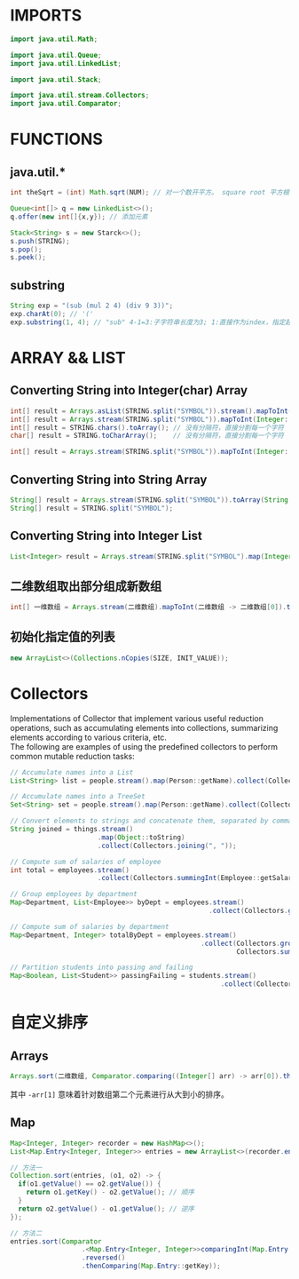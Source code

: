 # IMPORTS
``` Java
import java.util.Math;

import java.util.Queue;
import java.util.LinkedList;

import java.util.Stack;

import java.util.stream.Collectors;
import java.util.Comparator;
```

# FUNCTIONS

## java.util.*
``` Java
int theSqrt = (int) Math.sqrt(NUM); // 对一个数开平方。 square root 平方根
```

``` Java
Queue<int[]> q = new LinkedList<>();
q.offer(new int[]{x,y}); // 添加元素
```

``` Java
Stack<String> s = new Starck<>();
s.push(STRING);
s.pop();
s.peek();
```

## substring
``` Java
String exp = "(sub (mul 2 4) (div 9 3))";
exp.charAt(0); // '('
exp.substring(1, 4); // "sub" 4-1=3:子字符串长度为3; 1:直接作为index，指定起始字符所在坐标。 4:作为结束字符，但是该字符不会存在子字符串中。
```

# ARRAY && LIST
## Converting String into Integer(char) Array
``` Java
int[] result = Arrays.asList(STRING.split("SYMBOL")).stream().mapToInt(Integer::parseInt).toArray();
int[] result = Arrays.stream(STRING.split("SYMBOL")).mapToInt(Integer::parseInt).toArray();
int[] result = STRING.chars().toArray(); // 没有分隔符，直接分割每一个字符
char[] result = STRING.toCharArray();    // 没有分隔符，直接分割每一个字符
```

``` Java
int[] result = Arrays.stream(STRING.split("SYMBOL")).mapToInt(Integer::parseInt).toArray();
```

## Converting String into String Array
``` Java
String[] result = Arrays.stream(STRING.split("SYMBOL")).toArray(String[]::new);
String[] result = STRING.split("SYMBOL");
```

## Converting String into Integer List
``` Java
List<Integer> result = Arrays.stream(STRING.split("SYMBOL").map(Integer::parseInt).collect(Collectors.toList());
```


## 二维数组取出部分组成新数组
``` Java
int[] 一维数组 = Arrays.stream(二维数组).mapToInt(二维数组 -> 二维数组[0]).toArray();
```

## 初始化指定值的列表
``` Java
new ArrayList<>(Collections.nCopies(SIZE, INIT_VALUE));
```

# Collectors
Implementations of Collector that implement various useful reduction operations, such as accumulating elements into collections, summarizing elements according to various criteria, etc.  
The following are examples of using the predefined collectors to perform common mutable reduction tasks:
``` Java
// Accumulate names into a List
List<String> list = people.stream().map(Person::getName).collect(Collectors.toList());

// Accumulate names into a TreeSet
Set<String> set = people.stream().map(Person::getName).collect(Collectors.toCollection(TreeSet::new));

// Convert elements to strings and concatenate them, separated by commas
String joined = things.stream()
                      .map(Object::toString)
                      .collect(Collectors.joining(", "));

// Compute sum of salaries of employee
int total = employees.stream()
                      .collect(Collectors.summingInt(Employee::getSalary)));

// Group employees by department
Map<Department, List<Employee>> byDept = employees.stream()
                                                  .collect(Collectors.groupingBy(Employee::getDepartment));

// Compute sum of salaries by department
Map<Department, Integer> totalByDept = employees.stream()
                                                .collect(Collectors.groupingBy(Employee::getDepartment,
                                                         Collectors.summingInt(Employee::getSalary)));

// Partition students into passing and failing
Map<Boolean, List<Student>> passingFailing = students.stream()
                                                     .collect(Collectors.partitioningBy(s -> s.getGrade() >= PASS_THRESHOLD));
```

# 自定义排序
## Arrays
``` Java
Arrays.sort(二维数组, Comparator.comparing((Integer[] arr) -> arr[0]).thenComparing((Integer[] arr) -> -arr[1]));
```
其中 `-arr[1]` 意味着针对数组第二个元素进行从大到小的排序。

## Map
``` Java
Map<Integer, Integer> recorder = new HashMap<>();
List<Map.Entry<Integer, Integer>> entries = new ArrayList<>(recorder.entrySet());

// 方法一
Collection.sort(entries, (o1, o2) -> {
  if(o1.getValue() == o2.getValue()) {
    return o1.getKey() - o2.getValue(); // 顺序
  }
  return o2.getValue() - o1.getValue(); // 逆序
});

// 方法二
entries.sort(Comparator
                  .<Map.Entry<Integer, Integer>>comparingInt(Map.Entry::getValue)
                  .reversed()
                  .thenComparing(Map.Entry::getKey));
```
